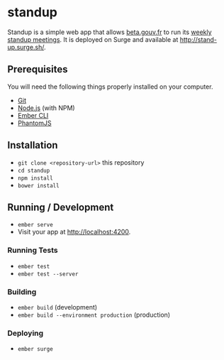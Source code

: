 # standup

Standup is a simple web app that allows [beta.gouv.fr](https://beta.gouv.fr) to run its [weekly standup meetings](https://github.com/sgmap/beta.gouv.fr/wiki/Standup). It is deployed on Surge and available at http://stand-up.surge.sh/.

## Prerequisites

You will need the following things properly installed on your computer.

* [Git](https://git-scm.com/)
* [Node.js](https://nodejs.org/) (with NPM)
* [Ember CLI](https://ember-cli.com/)
* [PhantomJS](http://phantomjs.org/)

## Installation

* `git clone <repository-url>` this repository
* `cd standup`
* `npm install`
* `bower install`

## Running / Development

* `ember serve`
* Visit your app at [http://localhost:4200](http://localhost:4200).

### Running Tests

* `ember test`
* `ember test --server`

### Building

* `ember build` (development)
* `ember build --environment production` (production)

### Deploying

* `ember surge`
